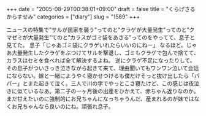 +++
date = "2005-08-29T00:38:01+09:00"
draft = false
title = "くらげさるからすせみ"
categories = ["diary"]
slug = "1589"
+++

ニュースの特集で”サルが民家を襲う”ってのと”クラゲが大量発生”ってのと”クマゼミが大量発生”てのと”カラスがゴミ袋をあさる”ってのをやってて、息子と見てた。
息子「じゃあゴミ袋にクラゲいれたらいいのにねー」
なるほど。じゃあ大量発生したクラゲをぶつけてサルを撃退し、ゴミもクラゲで包んで捨てて、カラスはセミを食べれば全て解決するよね。
逆にクラゲ不足になったりして。
その息子がついさっき泣きながら起きて来て、理由聞いてもワンワン泣いて会話にならない。嫁と一緒にようやく寝かせつけるも僕だけそっと抜け出したら「パパー」とまた起きて泣く。三人で川の字でやっとこさ寝たけど、この感じは夜泣きに似ているなあ。第二子の一ヶ月後の出産をひかえて、赤ちゃん返りなのか。まだ甘えたいのに強制的にお兄ちゃんになっちゃうんだ、産まれるのが妹ではなくお兄ちゃんなら良いのにね。頑張れ息子。
